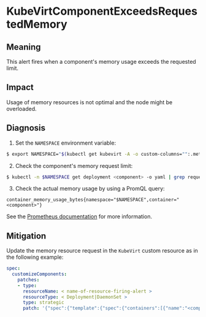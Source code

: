 # KubeVirtComponentExceedsRequestedMemory
<!-- Edited by apinnick, Nov 2022-->

## Meaning

This alert fires when a component's memory usage exceeds the requested limit.

## Impact

Usage of memory resources is not optimal and the node might be overloaded.

## Diagnosis

1. Set the `NAMESPACE` environment variable:
```bash
$ export NAMESPACE="$(kubectl get kubevirt -A -o custom-columns="":.metadata.namespace)"
```
2. Check the component's memory request limit:
```bash
$ kubectl -n $NAMESPACE get deployment <component> -o yaml | grep requests: -A 2
```
3. Check the actual memory usage by using a PromQL query:
```  
container_memory_usage_bytes{namespace="$NAMESPACE",container="<component>"}
```
See the [Prometheus documentation](https://prometheus.io/docs/prometheus/latest/querying/basics/) for more information.

## Mitigation

<!--DS: Update the memory request limit in the `HCO` custom resource.-->
<!--USstart-->
Update the memory resource request in the `KubeVirt` custom resource as in the following example:
```yaml
spec:
  customizeComponents:
    patches:
    - type:
      resourceName: < name-of-resource-firing-alert >
      resourceType: < Deployment|DaemonSet >
      type: strategic
      patch: '{"spec":{"template":{"spec":{"containers":[{"name":"<component>","resources":{"requests":{"memory":" <memory_request> "}}}]}}}}'
```
<!--USend-->